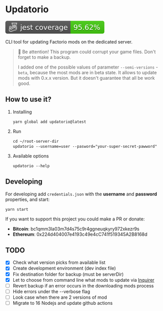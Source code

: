 # Updatorio

![Jest coverage](./badges/coverage-jest%20coverage.svg)

CLI tool for updating Factorio mods on the dedicated server.

> 📒 Be attention! This program could corrupt your game files. Don't forget to make a backup.
>
> I added one of the possible values of parameter `--semi-versions` - `beta`, because the most mods are in beta state. It allows to update mods with 0.x.x version. But it doesn't guarantee that all be work good.

## How to use it?

1. Installing
    ```
    yarn global add updatorio@latest
    ```
1. Run
    ```
    cd ~/root-server-dir
    updatorio --username=user --pasword="your-super-secret-pawword"
    ```
1. Available options
    ```
    updatorio --help
    ```

## Developing

For developing add `credentials.json` with the **username** and **password** properties, and start:
```
yarn start
```

If you want to support this project you could make a PR or donate:
- **Bitcoin**: bc1qmm3la03m7d4s75c9r4ggneuqkyry972xkezr9s
- **Ethereum**: 0x224d404007e4193c49e4cC741f519345A2B8168d


## TODO
- [x] Check what version picks from available list
- [x] Create development environment (dev index file)
- [x] Fix destination folder for backup (must be serverDir)
- [x] Let to choose from command line what mods to update via [Inquirer](https://github.com/SBoudrias/Inquirer.js)
- [ ] Revert backup if an error occurs in the downloading mods process
- [ ] Hide errors under the --verbose flag
- [ ] Look case when there are 2 versions of mod
- [ ] Migrate to 16 Nodejs and update github actions
